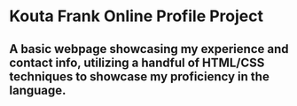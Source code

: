 # Kouta Frank Online Profile Project
## A basic webpage showcasing my experience and contact info, utilizing a handful of HTML/CSS techniques to showcase my proficiency in the language.